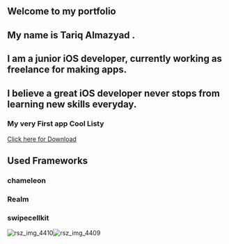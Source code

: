   ## Welcome to my portfolio

## My name is Tariq Almazyad . 
## I am a junior iOS developer, currently working as freelance for making apps. 
## I believe a great iOS developer never stops from learning new skills everyday.




### My very First app **Cool Listy**
[Click here for Download](https://apps.apple.com/us/app/cool-listy/id1495567728?ls=1)

## Used Frameworks 
### chameleon  
### Realm
### swipecellkit
![rsz_img_4410](https://user-images.githubusercontent.com/34104180/72783093-8dc7e180-3bf3-11ea-8269-11fe7acec819.png)![rsz_img_4409](https://user-images.githubusercontent.com/34104180/72783141-b5b74500-3bf3-11ea-9411-6da868bbed6b.png)



